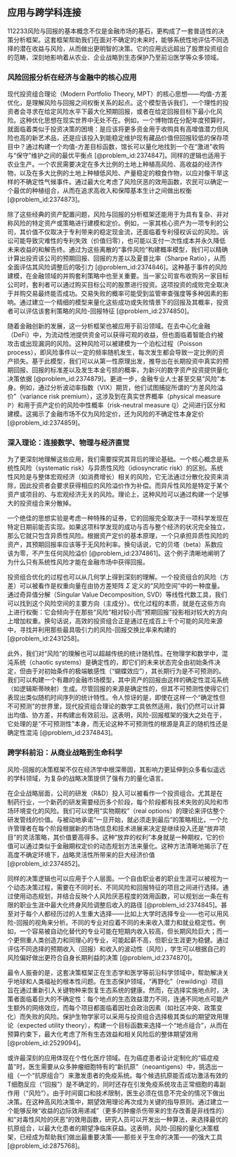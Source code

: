 ## 应用与跨学科连接

112233风险与回报的基本概念不仅是金融市场的基石，更构成了一套普适性的决策分析框架。这套框架帮助我们在面对不确定的未来时，能够系统性地评估不同选择的潜在收益与风险，从而做出更明智的决策。它的应用远远超出了股票投资组合的范畴，深刻地影响着从农业、企业战略到生态保护乃至前沿医学等众多领域。

### 风险回报分析在经济与金融中的核心应用

现代投资组合理论（Modern Portfolio Theory, MPT）的核心思想——均值-方差优化，是理解风险与回报之间权衡关系的起点。这个模型告诉我们，一个理性的投资者会寻求在给定风险水平下最大化预期回报，或者在给定回报目标下最小化风险。这种优化思想在现实世界中无处不在。例如，一个博物馆在分配年度预算时，就面临着类似于投资决策的困境：是应该将更多资金用于收购具有高增值潜力但风险也高的新艺术品，还是应该投入到能稳定维护现有藏品价值但回报较低的保存项目中？通过构建一个均值-方差目标函数，馆长可以量化地找到一个在“激进”收购与“保守”维护之间的最优平衡点 [@problem_id:2374847]。同样的逻辑也适用于农业生产。一个农民需要决定在多大比例的土地上种植高风险、高收益的经济作物，以及在多大比例的土地上种植低风险、产量稳定的粮食作物，以应对像干旱这样的不确定性气候事件。通过最大化考虑了风险厌恶的效用函数，农民可以确定一个最优的种植组合，从而在追求高收入和保障基本生计之间做出权衡 [@problem_id:2374873]。

除了这些经典的资产配置问题，风险与回报的分析框架还能用于为具有复杂、非对称风险的特定资产或策略进行建模和定价。例如，一家其核心资产为一项专利的公司，其价值不仅取决于专利带来的稳定现金流，还面临着专利侵权诉讼的风险。诉讼可能导致灾难性的专利失效（价值归零），也可能以支付一次性成本并永久降低未来收益的和解告终。通过为这些离散的“事件风险”构建概率模型，我们可以精确计算出投资该公司的预期回报、回报的方差以及夏普比率（Sharpe Ratio），从而全面评估其风险调整后的吸引力 [@problem_id:2374846]。这种基于事件的风险建模，在金融领域的并购套利策略中也至关重要。当一家公司宣布收购另一家目标公司时，套利者可以通过购买目标公司的股票进行投资。这项投资的成败完全取决于并购交易最终能否成功。交易失败的概率可能受到监管审查强度等多种因素的影响。通过建立一个精细的模型来量化这些成功或失败情景下的回报及其概率，投资者可以评估该套利策略的风险-回报特征 [@problem_id:2374850]。

随着金融创新的发展，这一分析框架也被应用于前沿领域。在去中心化金融（DeFi）中，为流动性池提供资金可以获得可观的收益，但也面临着智能合约被攻击或出现漏洞的风险。这种风险可以被建模为一个泊松过程（Poisson process），即风险事件以一定的频率随机发生，每次发生都会导致一定比例的资产损失。基于此模型，我们可以从第一性原理出发，推导出在长期投资中真实的预期回报、回报的标准差以及发生本金亏损的概率，为新兴的数字资产投资提供量化决策依据 [@problem_id:2374879]。更进一步，金融专业人士甚至交易“风险”本身。例如，通过分析波动率指数（VIX）期货，他们试图捕捉所谓的“方差风险溢价”（variance risk premium），这涉及到在真实世界概率（physical measure $\mathbb{P}$）和用于资产定价的风险中性概率（risk-neutral measure $\mathbb{Q}$）之间进行区分和建模。这揭示了金融市场不仅为风险定价，还为风险的不确定性本身定价 [@problem_id:2374859]。

### 深入理论：连接数学、物理与经济直觉

为了更深刻地理解这些应用，我们需要探究其背后的理论基础。一个核心概念是系统性风险（systematic risk）与异质性风险（idiosyncratic risk）的区别。系统性风险是与整体宏观经济（如消费增长）相关的风险，它无法通过分散化投资来消除，因此投资者会要求获得相应的风险溢价作为补偿。而异斥性风险是特定于某个资产或项目的、与宏观经济无关的风险。理论上，这种风险可以通过构建一个足够大的投资组合来分散掉。

一个绝佳的思想实验是考虑一种特殊的证券，它的回报完全取决于一项科学发现在特定日期前能否实现。如果这项科学发现的成功与否与整个经济的状况完全独立，那么它就只包含异质性风险。根据资产定价的基本原理，一个只承担异质性风险的资产，其预期回报率应该等于无风险利率。换句话说，它的贝塔（beta）系数应该为零，不产生任何风险溢价 [@problem_id:2374861]。这个例子清晰地阐明了为什么只有系统性风险才能在金融市场中获得回报。

投资组合优化的过程也可以从几何学上得到深刻的理解。一个投资组合的风险（方差）可以被看作是权重向量在由协方差矩阵 $\Sigma$ 定义的“风险空间”中的一种度量。通过奇异值分解（Singular Value Decomposition, SVD）等线性代数工具，我们可以找到这个风险空间的主要方向（主成分）。优化过程的本质，就是在这些方向上进行权衡：它会倾向于在那些“风险”相对较小而“预期回报”投影相对较大的方向上增加权重。换句话说，高效的投资组合正是通过在成百上千个可能的风险来源中，寻找并利用那些最具吸引力的风险-回报交换比率来构建的 [@problem_id:2431258]。

此外，我们对“风险”的理解也可以超越传统的统计随机性。在物理学和数学中，混沌系统（chaotic systems）是确定性的，即它们的未来状态完全由初始条件决定，但由于对初始条件的极端敏感性（“蝴蝶效应”），其长期行为是不可预测的。我们可以构建一个有趣的金融市场模型，其中资产的回报由这样的确定性混沌系统（如逻辑斯蒂映射）生成。尽管回报的来源是确定性的，但其不可预测性使得它们表现出类似随机时间序列的统计特性。令人惊讶的是，即使在这样一个“确定性但不可预测”的世界里，现代投资组合理论的数学工具依然适用，我们仍然可以计算出均值、协方差，并构建出有效前沿。这表明，风险-回报框架的强大之处在于，它处理的是“不可预测性”本身，而无论这种不可预测性的根源是真正的随机性还是确定性混沌 [@problem_id:2374843]。

### 跨学科前沿：从商业战略到生命科学

风险-回报的决策框架不仅在经济学中根深蒂固，其影响力更延伸到众多看似遥远的学科领域，为复杂的战略决策提供了强有力的量化语言。

在企业战略层面，公司的研发（R&D）投入可以被看作一个投资组合。尤其是在制药行业，一个新药的研发需要经历多个阶段，每个阶段都有技术失败的风险和市场环境变化的风险。我们可以使用“实物期权”（real options）的理论来评估整个研发管线的价值。与被动地承诺“一旦开始，就必须走到最后”的策略相比，一个允许管理者在每个阶段根据新的市场信息和技术进展来决定是继续投入还是“放弃项目”的灵活策略，其价值要高得多。这种“放弃的权利”本身就是一种期权，它的价值可以通过类似于金融期权定价的动态规划方法来量化。这种方法清晰地揭示了在高度不确定环境下，战略灵活性所带来的巨大经济价值 [@problem_id:2374852]。

同样的决策逻辑也可以应用于个人层面。一个自由职业者的职业生涯可以被视为一个动态决策过程，需要在不同时长、不同风险和回报特征的项目之间进行选择。通过使用动态规划，并结合反映个人风险厌恶程度的效用函数，可以规划出一条在有限的职业生涯中最大化终身风险调整后收入的路径 [@problem_id:2374845]。甚至对于每个人都经历过的人生重大选择——比如上大学时选择专业——也可以用风险-回报的视角来分析。不同的专业对应着不同的未来收入潜力和就业稳定性。例如，一个容易被自动化替代的专业可能在短期内收入较高，但长期风险巨大；而一个更侧重人类创造力和同理心的专业，可能起薪不高，但职业生涯更为稳健。通过评估不同选择的预期收入（回报）和收入的波动性（风险），学生可以根据自己的风险偏好做出更符合自身长期利益的决策 [@problem_id:2374870]。

最令人振奋的是，这套决策框架正在生态学和医学等前沿科学领域中，帮助解决关乎地球和人类福祉的根本性问题。在生态保护领域，“再野化”（rewilding）项目旨在通过重新引入关键物种来恢复生态系统的健康。然而，在选择实施地点时，决策者面临着巨大的不确定性：每个地点的生态效益潜力不同，连通不同地点可能产生额外的网络效应，而每个项目都面临着因社会政治因素（如社区冲突、政策变化）而失败的风险。保护生物学家可以采用与投资组合选择极其类似的期望效用理论（expected utility theory），构建一个目标函数来选择一个“地点组合”，从而在预算约束下，最大化考虑了所有生态效益和相关风险后的整体期望效用 [@problem_id:2529094]。

或许最深刻的应用体现在个性化医疗领域。在为癌症患者设计定制化的“癌症疫苗”时，医生需要从众多肿瘤细胞特有的“新抗原”（neoantigens）中，挑选出一组（一个“抗原组合”）来激发患者的免疫系统。每个候选抗原能否成功激活有效的T细胞反应（“回报”）是不确定的，同时还存在引发免疫系统攻击正常细胞的毒副作用（“风险”）。由于时间窗口和技术限制，医生必须在信息不完全的情况下做出决策。在这种高风险决策中，期望效用理论再次成为关键的指导原则。通过建立一个能够反映“收益的边际效用递减”（更多的肿瘤杀伤带来的生存改善是非线性的）和“对毒性风险的厌恶”的效用函数，研究人员可以开发出一种算法，来选择最优的抗原组合，以最大化患者的期望净临床获益。这表明，风险-回报的量化决策框架，已经成为帮助我们做出最重要决策——那些关乎生命的决策——的强大工具 [@problem_id:2875768]。